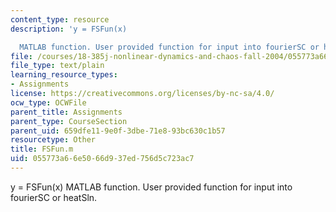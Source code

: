 ```yaml
---
content_type: resource
description: 'y = FSFun(x)

  MATLAB function. User provided function for input into fourierSC or heatSln.'
file: /courses/18-385j-nonlinear-dynamics-and-chaos-fall-2004/055773a66e5066d937ed756d5c723ac7_FSFun.m
file_type: text/plain
learning_resource_types:
- Assignments
license: https://creativecommons.org/licenses/by-nc-sa/4.0/
ocw_type: OCWFile
parent_title: Assignments
parent_type: CourseSection
parent_uid: 659dfe11-9e0f-3dbe-71e8-93bc630c1b57
resourcetype: Other
title: FSFun.m
uid: 055773a6-6e50-66d9-37ed-756d5c723ac7
---
```

y = FSFun(x)
MATLAB function. User provided function for input into fourierSC or heatSln.